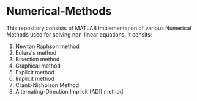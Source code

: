 # Numerical-Methods
This repository consists of MATLAB implementation of various Numerical Methods used for solving non-linear equations. 
It consits:
1. Newton Raphson method
2. Eulers's method
3. Bisection method
4. Graphical method
5. Explicit method
6. Implicit method
7. Crank-Nicholson Method
8. Alternating-Direction Implicit (ADI) method
